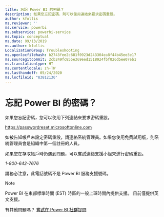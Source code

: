 ```yaml
---
title: 忘記 Power BI 的密碼？
description: 如果您忘記密碼，則可以使用連結來要求密碼重設。
author: kfollis
ms.reviewer: ''
ms.service: powerbi
ms.subservice: powerbi-service
ms.topic: conceptual
ms.date: 09/13/2019
ms.author: kfollis
LocalizationGroup: Troubleshooting
ms.openlocfilehash: b2743fee2c681f0923d243304ea8f44b45ee3e17
ms.sourcegitcommit: 2cb249fc855e369eed1518924fbf026d5ee07eb1
ms.translationtype: HT
ms.contentlocale: zh-TW
ms.lasthandoff: 05/24/2020
ms.locfileid: "83812130"
---
```

# <a name="forgot-your-password-for-power-bi"></a>忘記 Power BI 的密碼？

如果您忘記密碼，您可以使用下列連結來要求密碼重設。

<https://passwordreset.microsoftonline.com>

如被告知帳戶未設定密碼重設，請連絡系統管理員。如果您使用免費試用版，則系統管理員會是組織中第一個註冊的人員。

如果您在存取帳戶時仍遇到問題，可以嘗試連絡支援小組來進行密碼重設。

*1-800-642-7676*

請務必注意，此電話號碼不是 Power BI 服務支援號碼。

> [!NOTE]
> Power BI 在東部標準時間 (EST) 時區的一般上班時間內提供支援。 目前僅提供英文支援。

有其他問題嗎？ [嘗試在 Power BI 社群提問](https://community.powerbi.com/)